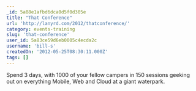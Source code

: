 ```yaml
---
_id: 5a88e1afbd6dca0d5f0d305e
title: "That Conference"
url: 'http://lanyrd.com/2012/thatconference/'
category: events-training
slug: 'that-conference'
user_id: 5a83ce59d6eb0005c4ecda2c
username: 'bill-s'
createdOn: '2012-05-25T08:30:11.000Z'
tags: []
---
```


Spend 3 days, with 1000 of your fellow campers in 150 sessions geeking out on everything Mobile, Web and Cloud at a giant waterpark.
